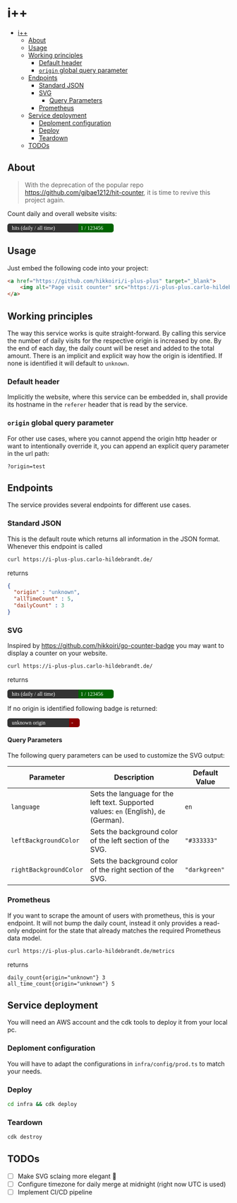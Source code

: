 # i++

- [i++](#i)
  - [About](#about)
  - [Usage](#usage)
  - [Working principles](#working-principles)
    - [Default header](#default-header)
    - [`origin` global query parameter](#origin-global-query-parameter)
  - [Endpoints](#endpoints)
    - [Standard JSON](#standard-json)
    - [SVG](#svg)
      - [Query Parameters](#query-parameters)
    - [Prometheus](#prometheus)
  - [Service deployment](#service-deployment)
    - [Deploment configuration](#deploment-configuration)
    - [Deploy](#deploy)
    - [Teardown](#teardown)
  - [TODOs](#todos)

## About
> With the deprecation of the popular repo <https://github.com/gjbae1212/hit-counter>, it is time to revive this project again.

Count daily and overall website visits:

<svg xmlns="http://www.w3.org/2000/svg" width="241" height="20">
    <rect x="5" width="156" height="20" fill="#333333" />
    <rect width="161" height="20" fill="#333333" ry="5" rx="5"/>
    <text x="10" y="14" fill="#fff" textAnchor="middle" font-family="Verdana" font-size="12">
        hits (daily / all time)
    </text>
    <rect x="161" width="75" height="20" fill="darkgreen"/>
    <rect x="161" width="80" height="20" fill="darkgreen" ry="5" rx="5" />
    <text x="166" y="14" fill="#fff" textAnchor="middle" font-family="Verdana" font-size="12">
        1 / 123456
    </text>
</svg>

## Usage

Just embed the following code into your project:
```html
<a href="https://github.com/hikkoiri/i-plus-plus" target="_blank">
    <img alt="Page visit counter" src="https://i-plus-plus.carlo-hildebrandt.de/svg" />
</a>
```

## Working principles
The way this service works is quite straight-forward. By calling this service the number of daily visits for the respective origin is increased by one. By the end of each day, the daily count will be reset and added to the total amount. There is an implicit and explicit way how the origin is identified. If none is identified it will default to `unknown`.

### Default header
Implicitly the website, where this service can be embedded in, shall provide its hostname in the `referer` header that is read by the service.

### `origin` global query parameter

For other use cases, where you cannot append the origin http header or want to intentionally override it, you can append an explicit query parameter in the url path:
```
?origin=test
``` 



##  Endpoints
The service provides several endpoints for different use cases.

### Standard JSON
This is the default route which returns all information in the JSON format. Whenever this endpoint is called

``` bash
curl https://i-plus-plus.carlo-hildebrandt.de/
```
returns
```json
{
  "origin" : "unknown",
  "allTimeCount" : 5,
  "dailyCount" : 3
}
```

### SVG

Inspired by <https://github.com/hikkoiri/go-counter-badge> you may want to display a counter on your website.
``` bash
curl https://i-plus-plus.carlo-hildebrandt.de/
```
returns

<svg xmlns="http://www.w3.org/2000/svg" width="241" height="20">
    <rect x="5" width="156" height="20" fill="#333333" />
    <rect width="161" height="20" fill="#333333" ry="5" rx="5"/>
    <text x="10" y="14" fill="#fff" textAnchor="middle" font-family="Verdana" font-size="12">
        hits (daily / all time)
    </text>
    <rect x="161" width="75" height="20" fill="darkgreen"/>
    <rect x="161" width="80" height="20" fill="darkgreen" ry="5" rx="5" />
    <text x="166" y="14" fill="#fff" textAnchor="middle" font-family="Verdana" font-size="12">
        1 / 123456
    </text>
</svg>

If no origin is identified following badge is returned:

<svg xmlns="http://www.w3.org/2000/svg" width="164" height="20">
    <rect x="5" width="135" height="20" fill="#333333" />
    <rect width="140" height="20" fill="#333333" ry="5" rx="5"/>
    <text x="10" y="14" fill="#fff" textAnchor="middle" font-family="Verdana" font-size="12">
        unknown origin      
    </text>
    <rect x="140" width="19" height="20" fill="darkred"/>
    <rect x="140" width="24" height="20" fill="darkred" ry="5" rx="5" />
    <text x="145" y="14" fill="#fff" textAnchor="middle" font-family="Verdana" font-size="12">
          - 
    </text>
</svg>

#### Query Parameters

The following query parameters can be used to customize the SVG output:

| Parameter              | Description                                                                           | Default Value |
| ---------------------- | ------------------------------------------------------------------------------------- | ------------- |
| `language`             | Sets the language for the left text. Supported values: `en` (English), `de` (German). | `en`          |
| `leftBackgroundColor`  | Sets the background color of the left section of the SVG.                             | `"#333333"`   |
| `rightBackgroundColor` | Sets the background color of the right section of the SVG.                            | `"darkgreen"` |

### Prometheus
If you want to scrape the amount of users with prometheus, this is your endpoint. It will not bump the daily count, instead it only provides a read-only endpoint for the state that already matches the required Prometheus data model.

``` bash
curl https://i-plus-plus.carlo-hildebrandt.de/metrics
```
returns
```
daily_count{origin="unknown"} 3
all_time_count{origin="unknown"} 5
```


## Service deployment

You will need an AWS account and the cdk tools to deploy it from your local pc.

### Deploment configuration
You will have to adapt the configurations in `infra/config/prod.ts` to match your needs.

### Deploy

```bash
cd infra && cdk deploy
```

### Teardown

```bash
cdk destroy
```


## TODOs
- [ ] Make SVG sclaing more elegant 👀
- [ ] Configure timezone for daily merge at midnight (right now UTC is used)
- [ ] Implement CI/CD pipeline
